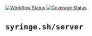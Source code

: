 [![Workflow Status](https://github.com/syringe-sh/server/actions/workflows/build.yml/badge.svg?branch=main)](https://github.com/syringe-sh/server/actions/workflows/build.yml?query=branch%3Amain)
[![Coverage Status](https://coveralls.io/repos/github/syringe-sh/server/badge.svg?branch=main)](https://coveralls.io/github/syringe-sh/server?branch=main)

# `syringe.sh/server`
